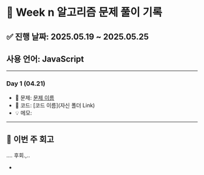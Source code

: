 # 📘 Week n 알고리즘 문제 풀이 기록

## ✅ 진행 날짜: 2025.05.19 ~ 2025.05.25

## 사용 언어: JavaScript

---

### Day 1 (04.21)

- 🔗 문제: [문제 이름](링크)
- 📁 코드: [코드 이름](자신 폴더 Link)
- 💡 메모:

---

## 📌 이번 주 회고

.... 후회.,..

-
